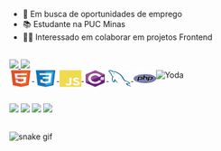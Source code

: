 - 🎯 Em busca de oportunidades de emprego 
- 📚 Estudante na PUC Minas 
- 👨‍💻 Interessado em colaborar em projetos Frontend 
<br>

<div style="display: flex;">
    <a href="https://beacons.ai/marcoscode15">
        <img style="width: 48%;" src="https://github-readme-stats.vercel.app/api?username=marcoscode15&show_icons=true&theme=dracula&include_all_commits=true&count_private=true&v=1"/>
        <img style="width: 43%;" src="https://github-readme-stats.vercel.app/api/top-langs/?username=marcoscode15&layout=compact&langs_count=16&theme=dracula&v=1/>
    </a>
</div>

<br>
<div style="display: inline-block"><br>
    <img align="center" alt="HTML" height="30" width="40" src="https://raw.githubusercontent.com/devicons/devicon/master/icons/html5/html5-original.svg">
    <img align="center" alt="CSS" height="30" width="40" src="https://raw.githubusercontent.com/devicons/devicon/master/icons/css3/css3-original.svg">
    <img align="center" alt="JavaScript" height="30" width="40" src="https://raw.githubusercontent.com/devicons/devicon/master/icons/javascript/javascript-plain.svg">
    <img align="center" alt="C#" height="30" width="40" src="https://raw.githubusercontent.com/devicons/devicon/master/icons/csharp/csharp-original.svg">
    <img align="center" alt="SQL" height="30" width="40" src="https://raw.githubusercontent.com/devicons/devicon/master/icons/mysql/mysql-original.svg">
    <img align="center" alt="PHP" height="30" width="40" src="https://raw.githubusercontent.com/devicons/devicon/master/icons/php/php-original.svg">
    <img align="right" alt="Yoda" src="https://cdn.discordapp.com/attachments/1242911103902548110/1246585967364669521/download20240606185451.png?ex=665ced27&is=665b9ba7&hm=55e9bba8e60e2d6faa354fa73f6ca525610263be9cb696eae7fc7fcefc159dd3" width="120">
</div>


##

<div>
    <a href="https://www.linkedin.com/in/marcos-paulo-nunes-elias-075580310/" target="_blank"><img src="https://img.shields.io/badge/LinkedIn-0077B5?style=for-the-badge&logo=linkedin&logoColor=white"></a>
    <a href="mailto:marcoscode15@gmail.com"><img src="https://img.shields.io/badge/Gmail-D14836?style=for-the-badge&logo=gmail&logoColor=white"></a>
    <a href="https://www.instagram.com/marcospne/" target="_blank"><img src="https://img.shields.io/badge/Instagram-E4405F?style=for-the-badge&logo=instagram&logoColor=white"></a> 
    <a href="https://discord.gg/marcoseliaspn" target="_blank"><img src="https://img.shields.io/badge/Discord-7289DA?style=for-the-badge&logo=discord&logoColor=white"></a> 
</div>
<br>

![snake gif](https://github.com/marcoscode15/marcoscode15/blob/output/github-contribution-grid-snake.gif)






